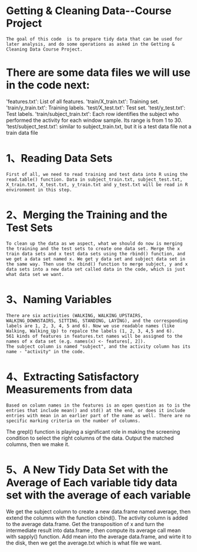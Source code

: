 Getting & Cleaning Data--Course Project
=====================================
	The goal of this code  is to prepare tidy data that can be used for later analysis, and do some operations as asked in the Getting & Cleaning Data Course Project.

There are some data files we will use in the code next:
==
'features.txt': List of all features.
'train/X_train.txt': Training set.
'train/y_train.txt': Training labels.
'test/X_test.txt': Test set.
'test/y_test.txt': Test labels.
'train/subject_train.txt': Each row identifies the subject who performed the activity for each window sample. Its range is from 1 to 30.
‘test/subject_test.txt’: similar to subject_train.txt, but it is a test data file not a train data file

1、Reading Data Sets
========
	First of all, we need to read training and test data into R using the read.table() function. Data in subject_train.txt, subject_test.txt, X_train.txt, X_test.txt, y_train.txt and y_test.txt will be read in R environment in this step.

2、Merging the Training and the Test Sets
========
	To clean up the data as we aspect, what we should do now is merging the training and the test sets to create one data set. Merge the x train data sets and x test data sets using the rbind() function, and we get a data set named x. We get y data set and subject data set in the same way. Then use the cbind() function to merge subject, y and x data sets into a new data set called data in the code, which is just what data set we want. 

3、Naming Variables
========
	There are six activities (WALKING, WALKING_UPSTAIRS, WALKING_DOWNSTAIRS, SITTING, STANDING, LAYING), and the corresponding labels are 1, 2, 3, 4, 5 and 6). Now we use readable names (like Walking, Walking_Up) to repalce the labels (1, 2, 3, 4,5 and 6).
	561 kinds of features in features.txt names will be assigned to the names of x data set (e.g. names(x) <- features[, 2]).
	The subject column is named "subject", and the activity column has its name - "activity" in the code.

4、Extracting Satisfactory Measurements from data
========
	
	Based on column names in the features is an open question as to is the entries that include mean() and std() at the end, or does it include entries with mean in an earlier part of the name as well. There are no specific marking criteria on the number of columns.
The grepl() function is playing a significant role in making the screening condition to select the right columns of the data. Output the matched columns, then we make it.

5、A New Tidy Data Set with the Average of Each variable tidy data set with the average of each variable
========
	
We get the subject column to create a new data.frame named average, then extend the columns with the function cbind(). The activity column is added to the average data.frame. 
Get the transposition of x and turn the intermediate result into data.frame , then compute its average call mean with sapply() function. Add mean into the average data.frame, and wirte it to the disk, then we get the average.txt which is what file we want.
